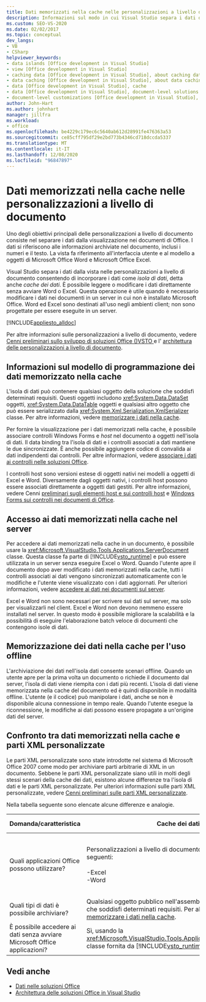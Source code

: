 ```yaml
---
title: Dati memorizzati nella cache nelle personalizzazioni a livello di documento
description: Informazioni sul modo in cui Visual Studio separa i dati dalla vista nelle personalizzazioni a livello di documento consentendo di incorporare i dati come cache di dati.
ms.custom: SEO-VS-2020
ms.date: 02/02/2017
ms.topic: conceptual
dev_langs:
- VB
- CSharp
helpviewer_keywords:
- data islands [Office development in Visual Studio]
- view [Office development in Visual Studio]
- caching data [Office development in Visual Studio], about caching data
- data caching [Office development in Visual Studio], about data caching
- data [Office development in Visual Studio], cache
- data [Office development in Visual Studio], document-level solutions
- document-level customizations [Office development in Visual Studio], data model
author: John-Hart
ms.author: johnhart
manager: jillfra
ms.workload:
- office
ms.openlocfilehash: be4229c179ec6c5640ab612d28991fe476363a53
ms.sourcegitcommit: ce85cff795df29e2bd773b4346cd718dccda5337
ms.translationtype: MT
ms.contentlocale: it-IT
ms.lasthandoff: 12/08/2020
ms.locfileid: "96847897"
---
```

# <a name="cached-data-in-document-level-customizations"></a>Dati memorizzati nella cache nelle personalizzazioni a livello di documento
  Uno degli obiettivi principali delle personalizzazioni a livello di documento consiste nel separare i dati dalla visualizzazione nei documenti di Office. I dati si riferiscono alle informazioni archiviate nel documento, inclusi i numeri e il testo. La vista fa riferimento all'interfaccia utente e al modello a oggetti di Microsoft Office Word e Microsoft Office Excel.

 Visual Studio separa i dati dalla vista nelle personalizzazioni a livello di documento consentendo di incorporare i dati come *isola di dati*, detta anche *cache dei dati*. È possibile leggere o modificare i dati direttamente senza avviare Word o Excel. Questa operazione è utile quando è necessario modificare i dati nei documenti in un server in cui non è installato Microsoft Office. Word ed Excel sono destinati all'uso negli ambienti client; non sono progettate per essere eseguite in un server.

 [!INCLUDE[appliesto_alldoc](../vsto/includes/appliesto-alldoc-md.md)]

 Per altre informazioni sulle personalizzazioni a livello di documento, vedere [Cenni preliminari sullo sviluppo di soluzioni Office &#40;&#41;VSTO ](../vsto/office-solutions-development-overview-vsto.md) e l' [architettura delle personalizzazioni a livello di documento](../vsto/architecture-of-document-level-customizations.md).

## <a name="understand-the-cached-data-programming-model"></a>Informazioni sul modello di programmazione dei dati memorizzato nella cache
 L'isola di dati può contenere qualsiasi oggetto della soluzione che soddisfi determinati requisiti. Questi oggetti includono <xref:System.Data.DataSet> oggetti, <xref:System.Data.DataTable> oggetti e qualsiasi altro oggetto che può essere serializzato dalla <xref:System.Xml.Serialization.XmlSerializer> classe. Per altre informazioni, vedere [memorizzare i dati nella cache](../vsto/caching-data.md).

 Per fornire la visualizzazione per i dati memorizzati nella cache, è possibile associare controlli Windows Forms e *host* nel documento a oggetti nell'isola di dati. Il data binding tra l'isola di dati e i controlli associati a dati mantiene le due sincronizzate. È anche possibile aggiungere codice di convalida ai dati indipendenti dai controlli. Per altre informazioni, vedere [associare i dati ai controlli nelle soluzioni Office](../vsto/binding-data-to-controls-in-office-solutions.md).

 I controlli host sono versioni estese di oggetti nativi nei modelli a oggetti di Excel e Word. Diversamente dagli oggetti nativi, i controlli host possono essere associati direttamente a oggetti dati gestiti. Per altre informazioni, vedere Cenni [preliminari sugli elementi host e sui controlli host](../vsto/host-items-and-host-controls-overview.md) e [Windows Forms sui controlli nei documenti di Office](../vsto/windows-forms-controls-on-office-documents-overview.md).

## <a name="access-cached-data-on-the-server"></a>Accesso ai dati memorizzati nella cache nel server
 Per accedere ai dati memorizzati nella cache in un documento, è possibile usare la <xref:Microsoft.VisualStudio.Tools.Applications.ServerDocument> classe. Questa classe fa parte di [!INCLUDE[vsto_runtime](../vsto/includes/vsto-runtime-md.md)] e può essere utilizzata in un server senza eseguire Excel o Word. Quando l'utente apre il documento dopo aver modificato i dati memorizzati nella cache, tutti i controlli associati ai dati vengono sincronizzati automaticamente con le modifiche e l'utente viene visualizzato con i dati aggiornati. Per ulteriori informazioni, vedere [accedere ai dati nei documenti sul server](../vsto/accessing-data-in-documents-on-the-server.md).

 Excel e Word non sono necessari per scrivere sui dati sul server, ma solo per visualizzarli nel client. Excel e Word non devono nemmeno essere installati nel server. In questo modo è possibile migliorare la scalabilità e la possibilità di eseguire l'elaborazione batch veloce di documenti che contengono isole di dati.

## <a name="data-caching-for-offline-use"></a>Memorizzazione dei dati nella cache per l'uso offline
 L'archiviazione dei dati nell'isola dati consente scenari offline. Quando un utente apre per la prima volta un documento o richiede il documento dal server, l'isola di dati viene riempita con i dati più recenti. L'isola di dati viene memorizzata nella cache del documento ed è quindi disponibile in modalità offline. L'utente (e il codice) può manipolare i dati, anche se non è disponibile alcuna connessione in tempo reale. Quando l'utente esegue la riconnessione, le modifiche ai dati possono essere propagate a un'origine dati del server.

## <a name="cached-data-and-custom-xml-parts-compared"></a>Confronto tra dati memorizzati nella cache e parti XML personalizzate
 Le parti XML personalizzate sono state introdotte nel sistema di Microsoft Office 2007 come modo per archiviare parti arbitrarie di XML in un documento. Sebbene le parti XML personalizzate siano utili in molti degli stessi scenari della cache dei dati, esistono alcune differenze tra l'isola di dati e le parti XML personalizzate. Per ulteriori informazioni sulle parti XML personalizzate, vedere [Cenni preliminari sulle parti XML personalizzate](../vsto/custom-xml-parts-overview.md).

 Nella tabella seguente sono elencate alcune differenze e analogie.

|Domanda/caratteristica|Cache dei dati|Parti XML personalizzate|
|-|----------------|----------------------|
|Quali applicazioni Office possono utilizzare?|Personalizzazioni a livello di documento per le applicazioni seguenti:<br /><br /> -Excel<br />-Word|Soluzioni a livello di documento e di applicazione per le applicazioni seguenti:<br /><br /> -Excel<br />-PowerPoint<br />-Word|
|Quali tipi di dati è possibile archiviare?|Qualsiasi oggetto pubblico nell'assembly di personalizzazione che soddisfi determinati requisiti. Per altre informazioni, vedere [memorizzare i dati nella cache](../vsto/caching-data.md).|Qualsiasi dato XML.|
|È possibile accedere ai dati senza avviare Microsoft Office applicazioni?|Sì, usando la <xref:Microsoft.VisualStudio.Tools.Applications.ServerDocument> classe fornita da [!INCLUDE[vsto_runtime](../vsto/includes/vsto-runtime-md.md)] .|Sì, usando le classi nello <xref:System.IO.Packaging> spazio dei nomi o usando Open XML Format SDK.|

## <a name="see-also"></a>Vedi anche
- [Dati nelle soluzioni Office](../vsto/data-in-office-solutions.md)
- [Architettura delle soluzioni Office in Visual Studio](../vsto/architecture-of-office-solutions-in-visual-studio.md)

